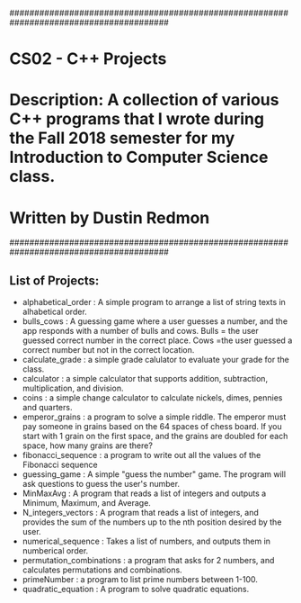 ########################################################################################
# CS02 - C++ Projects
# Description: A collection of various C++ programs that I wrote during the Fall 2018 semester for my Introduction to Computer Science class.
# Written by Dustin Redmon
########################################################################################

## List of Projects:

- alphabetical_order       : A simple program to arrange a list of string texts in 
                           alhabetical order.
- bulls_cows               : A guessing game where a user guesses a number, and the app 
                           responds with a 
                           number of bulls and cows. Bulls = the user guessed correct 
                           number in the correct place. Cows =the user guessed a correct 
                           number but not in the correct location.
- calculate_grade          : a simple grade calulator to evaluate your grade for the class.
- calculator               : a simple calculator that supports addition, subtraction, 
                           multiplication, and division.
- coins                    : a simple change calculator to calculate nickels, dimes, 
                           pennies and quarters.
- emperor_grains           : a program to solve a simple riddle. The emperor must pay 
                           someone in grains based on the 64 spaces of chess board. 
                           If you start with 1 grain on the first space, and the grains are 
                           doubled for each space, how many grains are there?
- fibonacci_sequence       : a program to write out all the values of the Fibonacci sequence
- guessing_game            : A simple "guess the number" game. The program will ask questions 
                           to guess the user's number. 
- MinMaxAvg                : A program that reads a list of integers and outputs a Minimum, 
                           Maximum, and Average.
- N_integers_vectors       : A program that reads a list of integers, and provides the sum 
                           of the numbers up to the nth position desired by the user.
- numerical_sequence       : Takes a list of numbers, and outputs them in numberical order.
- permutation_combinations : a program that asks for 2 numbers, and calculates permutations 
                           and combinations.
- primeNumber              : a program to list prime numbers between 1-100.
- quadratic_equation       : A program to solve quadratic equations.

